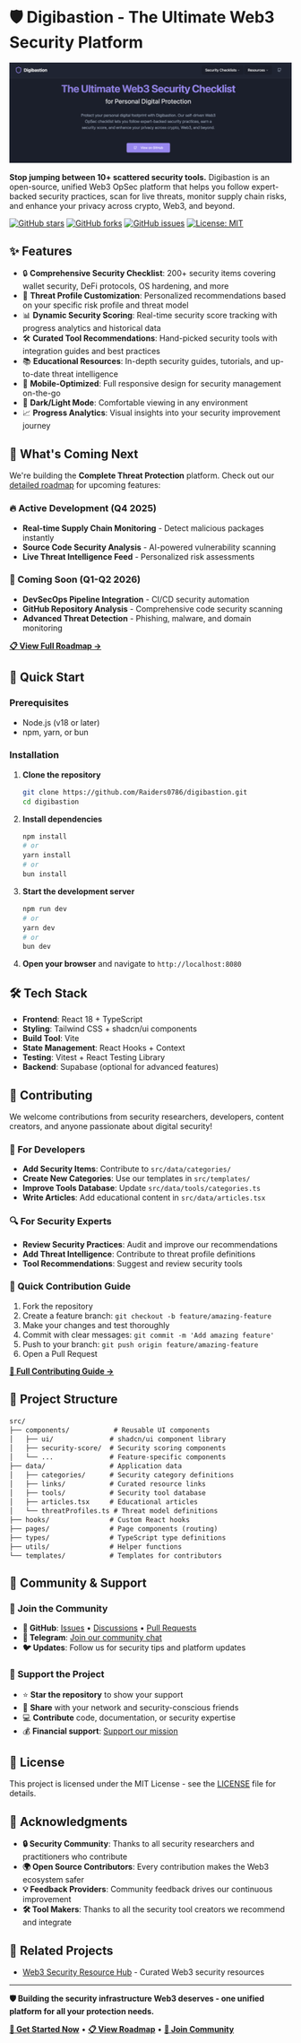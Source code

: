 
# 🛡️ Digibastion - The Ultimate Web3 Security Platform

![Digibastion Logo](public/og-image.png)

**Stop jumping between 10+ scattered security tools.** Digibastion is an open-source, unified Web3 OpSec platform that helps you follow expert-backed security practices, scan for live threats, monitor supply chain risks, and enhance your privacy across crypto, Web3, and beyond.

[![GitHub stars](https://img.shields.io/github/stars/Raiders0786/digibastion?style=social)](https://github.com/Raiders0786/digibastion/stargazers)
[![GitHub forks](https://img.shields.io/github/forks/Raiders0786/digibastion?style=social)](https://github.com/Raiders0786/digibastion/network)
[![GitHub issues](https://img.shields.io/github/issues/Raiders0786/digibastion)](https://github.com/Raiders0786/digibastion/issues)
[![License: MIT](https://img.shields.io/badge/License-MIT-yellow.svg)](https://opensource.org/licenses/MIT)

## ✨ Features

- 🔒 **Comprehensive Security Checklist**: 200+ security items covering wallet security, DeFi protocols, OS hardening, and more
- 🎯 **Threat Profile Customization**: Personalized recommendations based on your specific risk profile and threat model
- 📊 **Dynamic Security Scoring**: Real-time security score tracking with progress analytics and historical data
- 🛠️ **Curated Tool Recommendations**: Hand-picked security tools with integration guides and best practices
- 📚 **Educational Resources**: In-depth security guides, tutorials, and up-to-date threat intelligence
- 📱 **Mobile-Optimized**: Full responsive design for security management on-the-go
- 🌙 **Dark/Light Mode**: Comfortable viewing in any environment
- 📈 **Progress Analytics**: Visual insights into your security improvement journey

## 🚀 What's Coming Next

We're building the **Complete Threat Protection** platform. Check out our [detailed roadmap](ROADMAP.md) for upcoming features:

### 🔥 Active Development (Q4 2025)
- **Real-time Supply Chain Monitoring** - Detect malicious packages instantly
- **Source Code Security Analysis** - AI-powered vulnerability scanning
- **Live Threat Intelligence Feed** - Personalized risk assessments

### 📅 Coming Soon (Q1-Q2 2026)
- **DevSecOps Pipeline Integration** - CI/CD security automation
- **GitHub Repository Analysis** - Comprehensive code security scanning
- **Advanced Threat Detection** - Phishing, malware, and domain monitoring

[**📋 View Full Roadmap →**](ROADMAP.md)

## 🚀 Quick Start

### Prerequisites

- Node.js (v18 or later)
- npm, yarn, or bun

### Installation

1. **Clone the repository**
   ```bash
   git clone https://github.com/Raiders0786/digibastion.git
   cd digibastion
   ```

2. **Install dependencies**
   ```bash
   npm install
   # or
   yarn install
   # or
   bun install
   ```

3. **Start the development server**
   ```bash
   npm run dev
   # or
   yarn dev
   # or
   bun dev
   ```

4. **Open your browser** and navigate to `http://localhost:8080`

## 🛠️ Tech Stack

- **Frontend**: React 18 + TypeScript
- **Styling**: Tailwind CSS + shadcn/ui components
- **Build Tool**: Vite
- **State Management**: React Hooks + Context
- **Testing**: Vitest + React Testing Library
- **Backend**: Supabase (optional for advanced features)

## 🤝 Contributing

We welcome contributions from security researchers, developers, content creators, and anyone passionate about digital security!

### 🔧 For Developers

- **Add Security Items**: Contribute to `src/data/categories/`
- **Create New Categories**: Use our templates in `src/templates/`
- **Improve Tools Database**: Update `src/data/tools/categories.ts`
- **Write Articles**: Add educational content in `src/data/articles.tsx`

### 🔍 For Security Experts

- **Review Security Practices**: Audit and improve our recommendations
- **Add Threat Intelligence**: Contribute to threat profile definitions
- **Tool Recommendations**: Suggest and review security tools

### 📝 Quick Contribution Guide

1. Fork the repository
2. Create a feature branch: `git checkout -b feature/amazing-feature`
3. Make your changes and test thoroughly
4. Commit with clear messages: `git commit -m 'Add amazing feature'`
5. Push to your branch: `git push origin feature/amazing-feature`
6. Open a Pull Request

[**📖 Full Contributing Guide →**](CONTRIBUTING.md)

## 📁 Project Structure

```
src/
├── components/           # Reusable UI components
│   ├── ui/              # shadcn/ui component library
│   ├── security-score/  # Security scoring components
│   └── ...              # Feature-specific components
├── data/                # Application data
│   ├── categories/      # Security category definitions
│   ├── links/           # Curated resource links
│   ├── tools/           # Security tool database
│   ├── articles.tsx     # Educational articles
│   └── threatProfiles.ts # Threat model definitions
├── hooks/               # Custom React hooks
├── pages/               # Page components (routing)
├── types/               # TypeScript type definitions
├── utils/               # Helper functions
└── templates/           # Templates for contributors
```

## 🌟 Community & Support

### 💬 Join the Community
- **🐙 GitHub**: [Issues](https://github.com/Raiders0786/digibastion/issues) • [Discussions](https://github.com/Raiders0786/digibastion/discussions) • [Pull Requests](https://github.com/Raiders0786/digibastion/pulls)
- **💬 Telegram**: [Join our community chat](https://t.me/digibastion)
- **🐦 Updates**: Follow us for security tips and platform updates

### 💝 Support the Project
- ⭐ **Star the repository** to show your support
- 🔄 **Share** with your network and security-conscious friends  
- 💻 **Contribute** code, documentation, or security expertise
- 💰 **Financial support**: [Support our mission](https://www.digibastion.com/support)

## 📄 License

This project is licensed under the MIT License - see the [LICENSE](LICENSE) file for details.

## 🙏 Acknowledgments

- **🔒 Security Community**: Thanks to all security researchers and practitioners who contribute
- **🌍 Open Source Contributors**: Every contribution makes the Web3 ecosystem safer
- **💡 Feedback Providers**: Community feedback drives our continuous improvement
- **🛠️ Tool Makers**: Thanks to all the security tool creators we recommend and integrate

## 🔗 Related Projects

- [Web3 Security Resource Hub](https://github.com/Raiders0786/web3-security-resources) - Curated Web3 security resources

---

**🛡️ Building the security infrastructure Web3 deserves - one unified platform for all your protection needs.**

[**🚀 Get Started Now**](https://digibastion.com) • [**📋 View Roadmap**](ROADMAP.md) • [**💬 Join Community**](https://t.me/digibastion)
